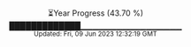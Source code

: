 <p align="center">
⏳Year Progress (43.70 %) <br>
█████████████▁▁▁▁▁▁▁▁▁▁▁▁▁▁▁▁▁ <br>
<sub>Updated: Fri, 09 Jun 2023 12:32:19 GMT</sub>
</p>

